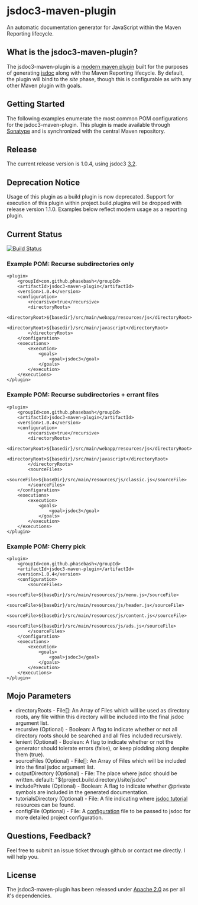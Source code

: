 jsdoc3-maven-plugin
===================

An automatic documentation generator for JavaScript within the Maven Reporting lifecycle.

## What is the jsdoc3-maven-plugin? ##
The jsdoc3-maven-plugin is a [modern maven plugin](http://maven.apache.org/plugin-tools/maven-plugin-plugin/examples/using-annotations.html)
built for the purposes of generating [jsdoc](http://usejsdoc.org/) along with the Maven Reporting lifecycle.  By default, the
plugin will bind to the _site_ phase, though this is configurable as with any other Maven plugin with goals.

## Getting Started ##
The following examples enumerate the most common POM configurations for the jsdoc3-maven-plugin.  This plugin is made
available through [Sonatype](http://www.sonatype.org/) and is synchronized with the central Maven repository.

## Release ##
The current release version is 1.0.4, using jsdoc3 [3.2](https://github.com/jsdoc3/jsdoc/branches/releases/3.2).

## Deprecation Notice ##
Usage of this plugin as a build plugin is now deprecated.  Support for execution of this plugin within project.build.plugins
will be dropped with release version 1.1.0.  Examples below reflect modern usage as a reporting plugin.

## Current Status ##
[![Build Status](https://travis-ci.org/phasebash/jsdoc3-maven-plugin.png)](https://travis-ci.org/phasebash/jsdoc3-maven-plugin)

### Example POM: Recurse subdirectories only ##
    <plugin>
        <groupId>com.github.phasebash</groupId>
        <artifactId>jsdoc3-maven-plugin</artifactId>
        <version>1.0.4</version>
        <configuration>
            <recursive>true</recursive>
            <directoryRoots>
                <directoryRoot>${basedir}/src/main/webapp/resources/js</directoryRoot>
                <directoryRoot>${basedir}/src/main/javascript</directoryRoot>
            </directoryRoots>
        </configuration>
        <executions>
            <execution>
                <goals>
                    <goal>jsdoc3</goal>
                </goals>
            </execution>
        </executions>
    </plugin>

### Example POM: Recurse subdirectories + errant files ##
    <plugin>
        <groupId>com.github.phasebash</groupId>
        <artifactId>jsdoc3-maven-plugin</artifactId>
        <version>1.0.4</version>
        <configuration>
            <recursive>true</recursive>
            <directoryRoots>
                <directoryRoot>${basedir}/src/main/webapp/resources/js</directoryRoot>
                <directoryRoot>${basedir}/src/main/javascript</directoryRoot>
            </directoryRoots>
            <sourceFiles>
                <sourceFile>${baseDir}/src/main/resources/js/classic.js</sourceFile>
            </sourceFiles>
        </configuration>
        <executions>
            <execution>
                <goals>
                    <goal>jsdoc3</goal>
                </goals>
            </execution>
        </executions>
    </plugin>

### Example POM: Cherry pick ##
    <plugin>
        <groupId>com.github.phasebash</groupId>
        <artifactId>jsdoc3-maven-plugin</artifactId>
        <version>1.0.4</version>
        <configuration>
            <sourceFiles>
                <sourceFile>${baseDir}/src/main/resources/js/menu.js</sourceFile>
                <sourceFile>${baseDir}/src/main/resources/js/header.js</sourceFile>
                <sourceFile>${baseDir}/src/main/resources/js/content.js</sourceFile>
                <sourceFile>${baseDir}/src/main/resources/js/ads.js</sourceFile>
            </sourceFiles>
        </configuration>
        <executions>
            <execution>
                <goals>
                    <goal>jsdoc3</goal>
                </goals>
            </execution>
        </executions>
    </plugin>

## Mojo Parameters ##
* directoryRoots - File[]: An Array of Files which will be used as directory roots, any file within this directory will be included into the final jsdoc argument list.
* recursive (Optional) - Boolean: A flag to indicate whether or not all directory roots should be searched and all files included recursively.
* lenient (Optional) - Boolean: A flag to indicate whether or not the generator should tolerate errors (false), or keep plodding along despite them (true).
* sourceFiles (Optional) - File[]: An Array of Files which will be included into the final jsdoc argument list.
* outputDirectory (Optional) - File: The place where jsdoc should be written.  default: "${project.build.directory}/site/jsdoc"
* includePrivate (Optional) - Boolean: A flag to indicate whether @private symbols are included in the generated documentation.
* tutorialsDirectory (Optional) - File: A file indicating where [jsdoc tutorial](http://usejsdoc.org/about-tutorials.html) resources can be found.
* configFile (Optional) - File: A [configuration](http://usejsdoc.org/about-configuring-jsdoc.html#configuration-file) file to be passed to jsdoc for more detailed project configuration.

## Questions, Feedback? ##
Feel free to submit an issue ticket through github or contact me directly.  I will help you.

## License ##
The jsdoc3-maven-plugin has been released under [Apache 2.0](https://github.com/phasebash/jsdoc3-maven-plugin/blob/master/LICENSE.md) as per all it's dependencies.

